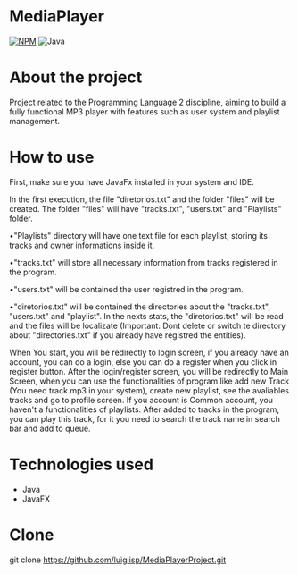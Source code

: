 # MediaPlayer
  [![NPM](https://img.shields.io/npm/l/react)](https://github.com/luigiisp/MediaPlayerProject/blob/main/LICENSE)
  ![Java](https://img.shields.io/badge/Java-8-b07219)
# About the project
Project related to the Programming Language 2 discipline, aiming to build a fully functional MP3 player with features such as user system and playlist management.

# How to use
First, make sure you have JavaFx installed in your system and IDE. 

In the first execution, the file "diretorios.txt" and the folder "files" will be created. The folder "files" will have "tracks.txt", "users.txt" and "Playlists" folder. 

•"Playlists" directory will have one text file for each playlist, storing its tracks and owner informations inside it.

•"tracks.txt" will store all necessary information from tracks registered in the program.

•"users.txt"  will be contained the user registred in the program.

•"diretorios.txt" will be contained the directories about the "tracks.txt", "users.txt" and "playlist". In the nexts stats, the "diretorios.txt" will be read and the files will be localizate (Important: Dont delete or switch te directory about "directories.txt" if you already have registred the entities).
 
When You start, you will be redirectly to login screen, if you already have an account, you can do a login, else you can do a register when you click in register button. After the login/register screen, you will be redirectly to Main Screen, when you can use the 
functionalities of program like add new Track (You need track.mp3 in your system), create new playlist, see the avaliables tracks and go to profile screen. If you account is Common account, you haven't a functionalities of playlists. After added to tracks in the program, you can play this track, for it you need to search the track name in search bar and add to queue.

# Technologies used
- Java
- JavaFX

# Clone
git clone https://github.com/luigiisp/MediaPlayerProject.git
